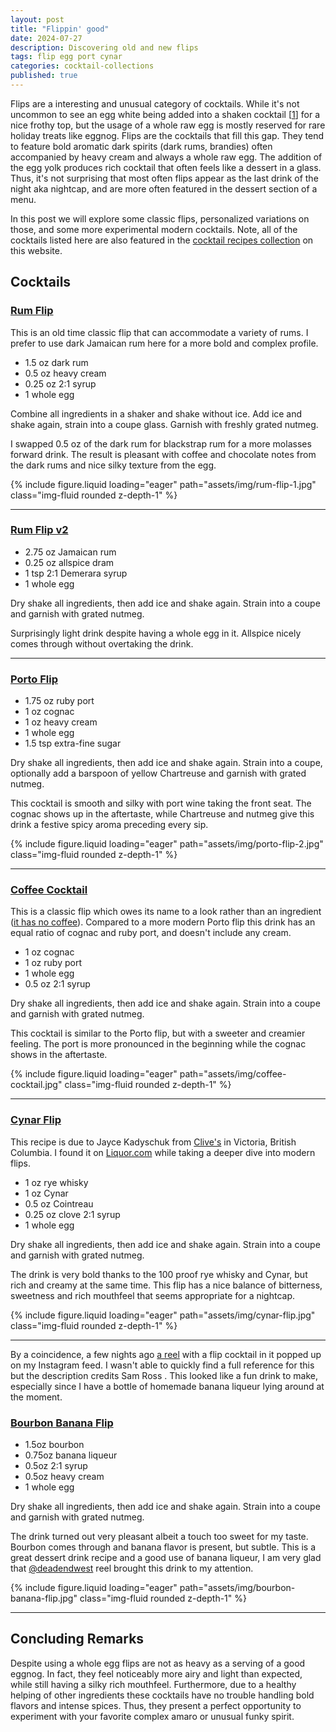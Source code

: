 ```yaml
---
layout: post
title: "Flippin' good"
date: 2024-07-27
description: Discovering old and new flips
tags: flip egg port cynar
categories: cocktail-collections
published: true
---
```


Flips are a interesting and unusual category of cocktails. While it's not uncommon to see an egg white being added into a shaken cocktail [[1](/cocktails/cocktail-recipes/double-lemon-whiskey-sour)] for a nice frothy top, but the usage of a whole raw egg is mostly reserved for rare holiday treats like eggnog. Flips are the cocktails that fill this gap. They tend to feature bold aromatic dark spirits (dark rums, brandies) often accompanied by heavy cream and always a whole raw egg. The addition of the egg yolk produces rich cocktail that often feels like a dessert in a glass. Thus, it's not surprising that most often flips appear as the last drink of the night aka nightcap, and are more often featured in the dessert section of a menu.

In this post we will explore some classic flips, personalized variations on those, and some more experimental modern cocktails. Note, all of the cocktails listed here are also featured in the [cocktail recipes collection](/cocktails/cocktail-recipes) on this website.

## Cocktails

### [Rum Flip](/cocktails/cocktail-recipes/rum-flip)

This is an old time classic flip that can accommodate a variety of rums. I prefer to use dark Jamaican rum here for a more bold and complex profile.

* 1.5 oz dark rum
* 0.5 oz heavy cream
* 0.25 oz 2:1 syrup
* 1 whole egg

Combine all ingredients in a shaker and shake without ice. Add ice and shake again, strain into a coupe glass. Garnish with freshly grated nutmeg.

I swapped 0.5 oz of the dark rum for blackstrap rum for a more molasses forward drink. The result is pleasant with coffee and chocolate notes from the dark rums and nice silky texture from the egg.

{% include figure.liquid loading="eager" path="assets/img/rum-flip-1.jpg" class="img-fluid rounded z-depth-1" %}

---

### [Rum Flip v2](/cocktails/cocktail-recipes/rum-flip-v2)

* 2.75 oz Jamaican rum
* 0.25 oz allspice dram
* 1 tsp 2:1 Demerara syrup
* 1 whole egg

Dry shake all ingredients, then add ice and shake again. Strain into a coupe and garnish with grated nutmeg.

Surprisingly light drink despite having a whole egg in it. Allspice nicely comes through without overtaking the drink.

---

### [Porto Flip](/cocktails/cocktail-recipes/porto-flip)

* 1.75 oz ruby port
* 1 oz cognac
* 1 oz heavy cream
* 1 whole egg
* 1.5 tsp extra-fine sugar

Dry shake all ingredients, then add ice and shake again. Strain into a coupe, optionally add a barspoon of yellow Chartreuse and garnish with grated nutmeg.

This cocktail is smooth and silky with port wine taking the front seat. The cognac shows up in the aftertaste, while Chartreuse and nutmeg give this drink a festive spicy aroma preceding every sip.

{% include figure.liquid loading="eager" path="assets/img/porto-flip-2.jpg" class="img-fluid rounded z-depth-1" %}

---

### [Coffee Cocktail](/cocktails/cocktail-recipes/coffee-cocktail)

This is a classic flip which owes its name to a look rather than an ingredient ([it has no coffee](https://www.liquor.com/recipes/coffee-cocktail/)). Compared to a more modern Porto flip this drink has an equal ratio of cognac and ruby port, and doesn't include any cream.

* 1 oz cognac
* 1 oz ruby port
* 1 whole egg
* 0.5 oz 2:1 syrup

Dry shake all ingredients, then add ice and shake again. Strain into a coupe and garnish with grated nutmeg.

This cocktail is similar to the Porto flip, but with a sweeter and creamier feeling. The port is more pronounced in the beginning while the cognac shows in the aftertaste.

{% include figure.liquid loading="eager" path="assets/img/coffee-cocktail.jpg" class="img-fluid rounded z-depth-1" %}

---

### [Cynar Flip](/cocktails/cocktail-recipes/cynar-flip)

This recipe is due to Jayce Kadyschuk from [Clive's](https://clivesclassiclounge.com/) in Victoria, British Columbia. I found it on [Liquor.com](https://www.liquor.com/recipes/cynar-flip/) while taking a deeper dive into modern flips.

* 1 oz rye whisky
* 1 oz Cynar
* 0.5 oz Cointreau
* 0.25 oz clove 2:1 syrup
* 1 whole egg

Dry shake all ingredients, then add ice and shake again. Strain into a coupe and garnish with grated nutmeg.

The drink is very bold thanks to the 100 proof rye whisky and Cynar, but rich and creamy at the same time. This flip has a nice balance of bitterness, sweetness and rich mouthfeel that seems appropriate for a nightcap.

{% include figure.liquid loading="eager" path="assets/img/cynar-flip.jpg" class="img-fluid rounded z-depth-1" %}

---

By a coincidence, a few nights ago [a reel](https://www.instagram.com/p/C8hi_s6JllR/) with a flip cocktail in it popped up on my Instagram feed. I wasn't able to quickly find a full reference for this but the description credits Sam Ross <a href="https://www.instagram.com/samueljoelross/?hl=en"><i class="fa-brands fa-instagram"></i></a>. This looked like a fun drink to make, especially since I have a bottle of homemade banana liqueur lying around at the moment.

### [Bourbon Banana Flip](/cocktails/cocktail-recipes/bourbon-banana-flip)

* 1.5oz bourbon
* 0.75oz banana liqueur
* 0.5oz 2:1 syrup
* 0.5oz heavy cream
* 1 whole egg

Dry shake all ingredients, then add ice and shake again. Strain into a coupe and garnish with grated nutmeg.

The drink turned out very pleasant albeit a touch too sweet for my taste. Bourbon comes through and banana flavor is present, but subtle. This is a great dessert drink recipe and a good use of banana liqueur, I am very glad that [@deadendwest](https://www.instagram.com/deadendwest/?g=5) reel brought this drink to my attention.

{% include figure.liquid loading="eager" path="assets/img/bourbon-banana-flip.jpg" class="img-fluid rounded z-depth-1" %}

---

## Concluding Remarks

Despite using a whole egg flips are not as heavy as a serving of a good eggnog. In fact, they feel noticeably more airy and light than expected, while still having a silky rich mouthfeel. Furthermore, due to a healthy helping of other ingredients these cocktails have no trouble handling bold flavors and intense spices. Thus, they present a perfect opportunity to experiment with your favorite complex amaro or unusual funky spirit. 